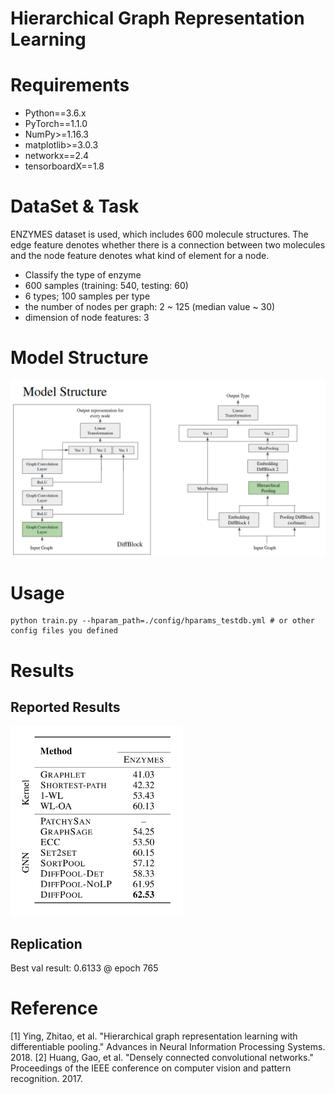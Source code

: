 # Hierarchical Graph Representation Learning

# Requirements
* Python==3.6.x
* PyTorch==1.1.0
* NumPy>=1.16.3
* matplotlib>=3.0.3
* networkx==2.4
* tensorboardX==1.8

# DataSet & Task
ENZYMES dataset is used, which includes 600 molecule structures. The edge feature denotes whether there is a connection between two molecules and the node feature denotes what kind of element for a node.
* Classify the type of enzyme
* 600 samples (training: 540, testing: 60)
* 6 types; 100 samples per type
* the number of nodes per graph: 2 ~ 125 (median value ~ 30)
* dimension of node features: 3

# Model Structure
![](./data/fig/ModelStructure.png)

# Usage
```shell
python train.py --hparam_path=./config/hparams_testdb.yml # or other config files you defined
```

# Results
## Reported Results
![](./data/fig/ReportedResults.png)
## Replication

Best val result: 0.6133 @ epoch 765


# Reference
[1] Ying, Zhitao, et al. "Hierarchical graph representation learning with differentiable pooling." Advances in Neural Information Processing Systems. 2018.
[2] Huang, Gao, et al. "Densely connected convolutional networks." Proceedings of the IEEE conference on computer vision and pattern recognition. 2017.

